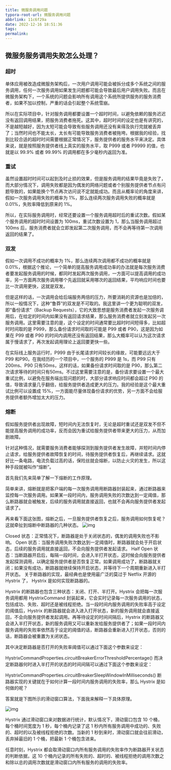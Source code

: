 ```yaml
---
title: 微服务调用问题
typora-root-url: 微服务调用问题
abbrlink: 11c6f29a
date: 2022-12-16 18:51:36
tags:
permalink:
---
```




##  微服务服务调用失败怎么处理？

###  超时

  单体应用被改造成微服务架构后，一次用户调用可能会被拆分成多个系统之间的服务调用，任何一次服务调用如果发生问题都可能会导致最后用户调用失败。而且在微服务架构下，一个系统的问题会影响所有调用这个系统所提供服务的服务消费者，如果不加以控制，严重的话会引起整个系统雪崩。
 
 所以在实际项目中，针对服务调用都要设置一个超时时间，以避免依赖的服务迟迟没有返回调用结果，把服务消费者拖死。这其中，超时时间的设定也是有讲究的，不是越短越好，因为太短可能会导致有些服务调用还没有来得及执行完就被丢弃了；当然时间也不能太长，太长有可能导致服务消费者被拖垮。根据我的经验，找到比较合适的超时时间需要根据正常情况下，服务提供者的服务水平来决定。具体来说，就是按照服务提供者线上真实的服务水平，取 P999 或者 P9999 的值，也就是以 99.9% 或者 99.99% 的调用都在多少毫秒内返回为准。
 

###  重试

 虽然设置超时时间可以起到及时止损的效果，但是服务调用的结果毕竟是失败了，而大部分情况下，调用失败都是因为偶发的网络问题或者个别服务提供者节点有问题导致的，如果能换个节点再次访问说不定就能成功。而且从概率论的角度来讲，假如一次服务调用失败的概率为 1%，那么连续两次服务调用失败的概率就是 0.01%，失败率降低到原来的 1%。
 
 所以，在实际服务调用时，经常还要设置一个服务调用超时后的重试次数。假如某个服务调用的超时时间设置为 100ms，重试次数设置为 1，那么当服务调用超过 100ms 后，服务消费者就会立即发起第二次服务调用，而不会再等待第一次调用返回的结果了。 
 

###  双发

 假如一次调用不成功的概率为 1%，那么连续两次调用都不成功的概率就是 0.01%，根据这个推论，一个简单的提高服务调用成功率的办法就是每次服务消费者要发起服务调用的时候，都同时发起两次服务调用，一方面可以提高调用的成功率，另一方面两次服务调用哪个先返回就采用哪次的返回结果，平均响应时间也要比一次调用更快，这就是双发。
 
 但是这样的话，一次调用会给后端服务两倍的压力，所要消耗的资源也是加倍的，所以一般情况下，这种“鲁莽”的双发是不可取的。我这里讲一个更为聪明的双发，即“备份请求”（Backup Requests），它的大致思想是服务消费者发起一次服务调用后，在给定的时间内如果没有返回请求结果，那么服务消费者就立刻发起另一次服务调用。这里需要注意的是，这个设定的时间通常要比超时时间短得多，比如超时时间取的是 P999，那么备份请求时间取的可能是 P99 或者 P90，这是因为如果在 P99 或者 P90 的时间内调用还没有返回结果，那么大概率可以认为这次请求属于慢请求了，再次发起调用理论上返回要更快一些。
 
 在实际线上服务运行时，P999 由于长尾请求时间较长的缘故，可能要远远大于 P99 和P90。在我经历的一个项目中，一个服务的 P999 是 1s，而 P99 只有 200ms、P90 只有50ms，这样的话，如果备份请求时间取的是 P90，那么第二次请求等待的时间只有50ms。不过这里需要注意的是，备份请求要设置一个最大重试比例，以避免在服务端出现问题的时，大部分请求响应时间都会超过 P90 的值，导致请求量几乎翻倍，给服务提供者造成更大的压力。我的经验是这个最大重试比例可以设置成 15%，一方面能尽量体现备份请求的优势，另一方面不会给服务提供者额外增加太大的压力。
 

###  熔断 

 假如服务提供者出现故障，短时间内无法恢复时，无论是超时重试还是双发不但不能提高服务调用的成功率，反而会因为重试给服务提供者带来更大的压力，从而加剧故障。
 
 针对这种情况，就需要服务消费者能够探测到服务提供者发生故障，并短时间内停止请求，给服务提供者故障恢复的时间，待服务提供者恢复后，再继续请求。这就好比一条电路，电流负载过高的话，保险丝就会熔断，以防止火灾的发生，所以这种手段就被叫作“熔断”。
 
 首先我们先来简单了解一下熔断的工作原理。
 
 简单来讲，熔断就是把客户端的每一次服务调用用断路器封装起来，通过断路器来监控每一次服务调用。如果某一段时间内，服务调用失败的次数达到一定阈值，那么断路器就会被触发，后续的服务调用就直接返回，也就不会再向服务提供者发起请求了。
 
 再来看下面这张图，熔断之后，一旦服务提供者恢复之后，服务调用如何恢复呢？这就牵扯到熔断中断路器的几种状态。 ![img](lu9036d2x8c_tmp_daa748c22650a505.png)  
 
 
 
 Closed 状态：正常情况下，断路器是处于关闭状态的，偶发的调用失败也不影响。
 Open 状态：当服务调用失败次数达到一定阈值时，断路器就会处于开启状态，后续的服务调用就直接返回，不会向服务提供者发起请求。
 Half Open 状态：当断路器开启后，每隔一段时间，会进入半打开状态，这时候会向服务提供者发起探测调用，以确定服务提供者是否恢复正常。如果调用成功了，断路器就关闭；如果没有成功，断路器就继续保持开启状态，并等待下一个周期重新进入半打开状态。
 关于断路器的实现，最经典也是使用最广泛的莫过于 Netflix 开源的 Hystrix 了， Hystrix 是如何实现断路器的。
 
 Hystrix 的断路器也包含三种状态：关闭、打开、半打开。Hystrix 会把每一次服务调用都用 HystrixCommand 封装起来，它会实时记录每一次服务调用的状态，包括成功、失败、超时还是被线程拒绝。当一段时间内服务调用的失败率高于设定的阈值后，Hystrix 的断路器就会进入进入打开状态，新的服务调用就会直接返回，不会向服务提供者发起调用。再等待设定的时间间隔后，Hystrix 的断路器又会进入半打开状态，新的服务调用又可以重新发给服务提供者了；如果一段时间内服务调用的失败率依然高于设定的阈值的话，断路器会重新进入打开状态，否则的话，断路器会被重置为关闭状态。 
 
 其中决定断路器是否打开的失败率阈值可以通过下面这个参数来设定：
 
 HystrixCommandProperties.circuitBreakerErrorThresholdPercentage()
  而决定断路器何时进入半打开的状态的时间间隔可以通过下面这个参数来设定：
 
 HystrixCommandProperties.circuitBreakerSleepWindowInMilliseconds()
 断路器实现的关键就在于如何计算一段时间内服务调用的失败率，那么 Hystrix 是如何做的呢？
 
 答案就是下图所示的滑动窗口算法，下面我来解释一下具体原理。
 
 ![img](lu9036d2x8c_tmp_5170d56a4077fcd2.png)  
 
 Hystrix 通过滑动窗口来对数据进行统计，默认情况下，滑动窗口包含 10 个桶，每个桶时间宽度为 1 秒，每个桶内记录了这 1 秒内所有服务调用中成功的、失败的、超时的以及被线程拒绝的次数。当新的 1 秒到来时，滑动窗口就会往前滑动，丢弃掉最旧的 1 个桶，把最新 1 个桶包含进来。
 
 任意时刻，Hystrix 都会取滑动窗口内所有服务调用的失败率作为断路器开关状态的判断依据，这 10 个桶内记录的所有失败的、超时的、被线程拒绝的调用次数之和除以总的调用次数就是滑动窗口内所有服务的调用的失败率。